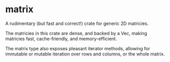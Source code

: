 # matrix

A rudimentary (but fast and correct!) crate for generic 2D matricies.

The matricies in this crate are dense, and backed by a Vec, making matricies fast, cache-friendly, and memory-efficient.

The matrix type also exposes pleasant iterator methods, allowing for immutable or mutable iteration over rows and columns, or the whole matrix.